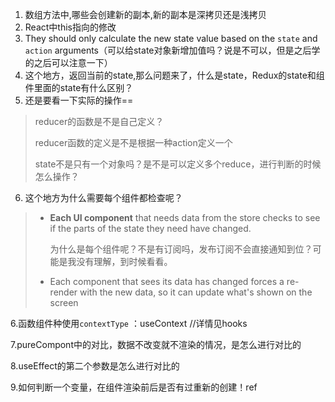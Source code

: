 1. 数组方法中,哪些会创建新的副本,新的副本是深拷贝还是浅拷贝
2. React中this指向的修改
3. They should only calculate the new state value based on the `state` and `action` arguments（可以给state对象新增加值吗？说是不可以，但是之后学的之后可以注意一下）
4. 这个地方，返回当前的state,那么问题来了，什么是state，Redux的state和组件里面的state有什么区别？
5. 还是要看一下实际的操作==

> reducer的函数是不是自己定义？
>
> reducer函数的定义是不是根据一种action定义一个
>
> state不是只有一个对象吗？是不是可以定义多个reduce，进行判断的时候怎么操作？

6. 这个地方为什么需要每个组件都检查呢？

> - **Each UI component** that needs data from the store checks to see if the parts of the state they need have changed.
>
>   为什么是每个组件呢？不是有订阅吗，发布订阅不会直接通知到位？可能是我没有理解，到时候看看。
>
> - Each component that sees its data has changed forces a re-render with the new data, so it can update what's shown on the screen

6.函数组件种使用`contextType` ：useContext //详情见hooks

7.pureCompont中的对比，数据不改变就不渲染的情况，是怎么进行对比的

8.useEffect的第二个参数是怎么进行对比的

9.如何判断一个变量，在组件渲染前后是否有过重新的创建！ref